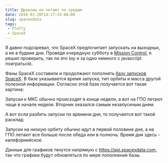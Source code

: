 ```yaml
---
title: Драконы не летают по средам
date: 2018-01-20T14:17:33-08:00
slug: spacexdata
tags:
 - Plotly
 - SpaceX
---
```


Я давно подозревал, что SpaceX предпочитает запускать на выходных, а не в
будние дни. Проведя очередную субботу в [Mission Control](
https://upload.wikimedia.org/wikipedia/commons/4/49/SpaceX_Mission_Control_in_Hawthorne%2C_CA.jpg),
я решил проверить, так ли это (ну и за одно немного с javascript поиграться).

Фаны SpaceX составили и продолжают пополнять [базу запусков SpaceX](
https://github.com/r-spacex/SpaceX-API). В базе указывается время запуска, тип
орбиты и масса другой полезной информации. Согласно этой базе получается вот
такая картина:

<div id="launches_by_weekday"></div>

Запуски к МКС обычно происходят в конце недели, а вот на ГПО летают чаще в
начале недели. Вторник оказался самым незапускным днем.

А вот если разбить запуски по времени дня, то получается вот такой расклад:

<div id="launches_by_hour"></div>

Запуски на низкую орбиту обычно идут в первой половине дня, а на ГПО летают все
больше после обеда или в полночь. Время дня здесь - калифорнийское.

Данные для графиков тянутся напрямую с https://api.spacexdata.com, так что
графики будут обновляться по мере пополнения базы.

<script src="https://cdn.plot.ly/plotly-latest.min.js"></script>
<script src="https://code.jquery.com/jquery-3.3.0.min.js"></script>
<script src="/tz/date.js"></script>
<script src="/2018/01/spacexdata.js"></script>

<!--more-->
